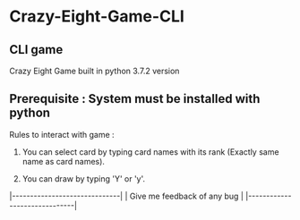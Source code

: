 # Crazy-Eight-Game-CLI
CLI game
------------------------------------------------------------------------------------------

Crazy Eight Game built in python 3.7.2 version

Prerequisite : System must be installed with python
---------------------------------------------------

Rules to interact with game :
1.	You can select card by typing card names with its rank (Exactly same name as card names).

2.	You can draw by typing 'Y' or 'y'.

|------------------------------|
|  Give me feedback of any bug |
|------------------------------|
